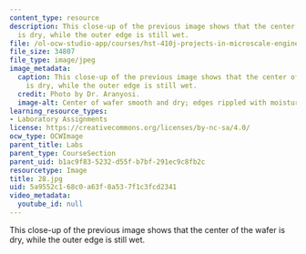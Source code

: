 ```yaml
---
content_type: resource
description: This close-up of the previous image shows that the center of the wafer
  is dry, while the outer edge is still wet.
file: /ol-ocw-studio-app/courses/hst-410j-projects-in-microscale-engineering-for-the-life-sciences-spring-2007/5a9552c168c0a63f8a537f1c3fcd2341_28.jpg
file_size: 34807
file_type: image/jpeg
image_metadata:
  caption: This close-up of the previous image shows that the center of the wafer
    is dry, while the outer edge is still wet.
  credit: Photo by Dr. Aranyosi.
  image-alt: Center of wafer smooth and dry; edges rippled with moisture.
learning_resource_types:
- Laboratory Assignments
license: https://creativecommons.org/licenses/by-nc-sa/4.0/
ocw_type: OCWImage
parent_title: Labs
parent_type: CourseSection
parent_uid: b1ac9f83-5232-d55f-b7bf-291ec9c8fb2c
resourcetype: Image
title: 28.jpg
uid: 5a9552c1-68c0-a63f-8a53-7f1c3fcd2341
video_metadata:
  youtube_id: null
---
```

This close-up of the previous image shows that the center of the wafer is dry, while the outer edge is still wet.